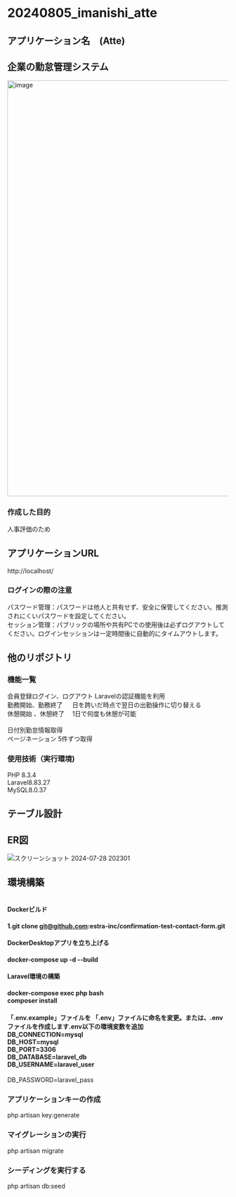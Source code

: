 # 20240805_imanishi_atte

## アプリケーション名　(Atte)  

## 企業の勤怠管理システム
<img width="944" alt="image" src="https://github.com/user-attachments/assets/0d673d17-1af9-4241-8b10-5deb3ea9f886">

 ### 作成した目的<br>
 人事評価のため

## アプリケーションURL<br>
http://localhost/

### ログインの際の注意<br>
パスワード管理：パスワードは他人と共有せず、安全に保管してください。推測されにくいパスワードを設定してください。 <br>セッション管理：パブリックの場所や共有PCでの使用後は必ずログアウトしてください。ログインセッションは一定時間後に自動的にタイムアウトします。

## 他のリポジトリ

### 機能一覧 <br>
会員登録ログイン、ログアウト	 Laravelの認証機能を利用<br>勤務開始、勤務終了	　 日を跨いだ時点で翌日の出勤操作に切り替える  <br>休憩開始	、休憩終了　 1日で何度も休憩が可能	 
 <br>日付別勤怠情報取得	  <br>ページネーション	    5件ずつ取得

### 使用技術（実行環境)<br>
PHP 8.3.4<br>Laravel8.83.27<br>MySQL8.0.37

## テーブル設計

## ER図
![スクリーンショット 2024-07-28 202301](https://github.com/user-attachments/assets/bf082e8f-cbcb-45ff-94c4-7a4020644450)

## 環境構築
#### <br>Dockerビルド

#### 1.git clone git@github.com:estra-inc/confirmation-test-contact-form.git<br>
#### DockerDesktopアプリを立ち上げる<br>
#### docker-compose up -d --build

#### Laravel環境の構築<br>

#### docker-compose exec php bash<br>composer install<br>

#### 「.env.example」ファイルを 「.env」ファイルに命名を変更。または、.envファイルを作成します.env以下の環境変数を追加<br>DB_CONNECTION=mysql<br>DB_HOST=mysql<br>DB_PORT=3306<br>DB_DATABASE=laravel_db<br>DB_USERNAME=laravel_user<br>
DB_PASSWORD=laravel_pass<br>

### アプリケーションキーの作成<br>
php artisan key:generate<br>

### マイグレーションの実行<br>
php artisan migrate<br>

### シーディングを実行する<br>
php artisan db:seed





